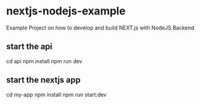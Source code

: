# nextjs-nodejs-example
Example Project on how to develop and build NEXT.js with NodeJS Backend

## start the api
cd api
npm install
npm run dev

## start the nextjs app
cd my-app
npm install
npm run start:dev
